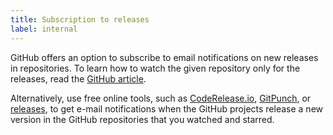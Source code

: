 ```yaml
---
title: Subscription to releases
label: internal
---
```


GitHub offers an option to subscribe to email notifications on new releases in repositories. To learn how to watch the given repository only for the releases, read the [GitHub article](https://help.github.com/articles/watching-and-unwatching-releases-for-a-repository/).

Alternatively, use free online tools, such as [CodeRelease.io](https://coderelease.io/), [GitPunch](https://gitpunch.com/), or [releases](https://releases.netlify.com/), to get e-mail notifications when the GitHub projects release a new version in the GitHub repositories that you watched and starred.
